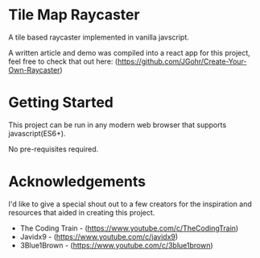 # Tile Map Raycaster
A tile based raycaster implemented in vanilla javscript.

A written article and demo was compiled into a react app for this project, feel free to check that out here: (https://github.com/JGohr/Create-Your-Own-Raycaster)

# Getting Started
This project can be run in any modern web browser that supports javascript(ES6+).

No pre-requisites required.

# Acknowledgements
I'd like to give a special shout out to a few creators for the inspiration and resources that aided in creating this project.

* The Coding Train - (https://www.youtube.com/c/TheCodingTrain)
* Javidx9 - (https://www.youtube.com/c/javidx9)
* 3Blue1Brown - (https://www.youtube.com/c/3blue1brown)
